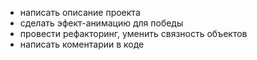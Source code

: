 + написать описание проекта
+ сделать эфект-анимацию для победы
+ провести рефакторинг, уменить связность объектов
+ написать коментарии в коде